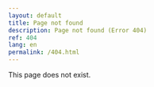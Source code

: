 ```yaml
---
layout: default
title: Page not found
description: Page not found (Error 404)
ref: 404
lang: en
permalink: /404.html
---
```


This page does not exist.
